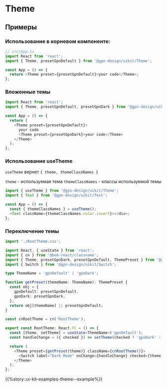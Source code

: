 # Theme

## Примеры

### Использование в корневом компоненте:

```ts
// src/App.ts
import React from 'react';
import { Theme, presetGpnDefault } from '@gpn-design/uikit/Theme';

const App = () => {
  return <Theme preset={presetGpnDefault}>your code</Theme>;
};
```

### Вложенные темы

```ts
import React from 'react';
import { Theme, presetGpnDefault, presetGpnDark } from '@gpn-design/uikit/Theme';

const App = () => {
  return (
    <Theme preset={presetGpnDefault}>
      your code
      <Theme preset={presetGpnDark}>your code</Theme>
    </Theme>
  );
};
```

### Использование useTheme

`useTheme` вернет `{ theme, themeClassNames }`

`theme` - используемая тема
`themeClassNames` - классы используемой темы

```ts
import { useTheme } from '@gpn-design/uikit/Theme';
import { Text } from '@gpn-design/uikit/Text';

const App = () => {
  const { themeClassNames } = useTheme();
  <Text className={themeClassNames.color.invert}></div>;
};
```

### Переключение темы

```ts
import './RootTheme.css';

import React, { useState } from 'react';
import { cn } from '@bem-react/classname';
import { Theme, presetGpnDark, presetGpnDefault, ThemePreset } from '@gpn-design/uikit/Theme';
import { Switch } from '@gpn-design/uikit/Switch';

type ThemeName = 'gpnDefault' | 'gpnDark';

function getPreset(themeName: ThemeName): ThemePreset {
  const obj = {
    gpnDefault: presetGpnDefault,
    gpnDark: presetGpnDark,
  };
  return obj[themeName] || presetGpnDefault;
}

const cnRootTheme = cn('RootTheme');

export const RootTheme: React.FC = () => {
  const [theme, setTheme] = useState<ThemeName>('gpnDefault');
  const handleChange = ({ checked }) => setTheme(checked ? 'gpnDark' : 'gpnDefault');

  return (
    <Theme preset={getPreset(theme)} className={cnRootTheme()}>
      <Switch label="Dark Mode" onChange={handleChange} checked={theme === 'gpnDark'} />
    </Theme>
  );
};
```

{{%story::ui-kit-examples-theme--example%}}

